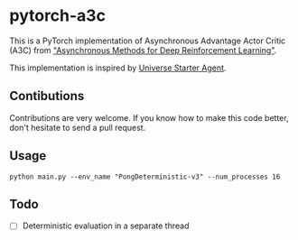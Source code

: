 # pytorch-a3c

This is a PyTorch implementation of Asynchronous Advantage Actor Critic (A3C) from ["Asynchronous Methods for Deep Reinforcement Learning"](https://arxiv.org/pdf/1602.01783v1.pdf).

This implementation is inspired by [Universe Starter Agent](https://github.com/openai/universe-starter-agent).

## Contibutions

Contributions are very welcome. If you know how to make this code better, don't hesitate to send a pull request.

## Usage
```
python main.py --env_name "PongDeterministic-v3" --num_processes 16
```

## Todo

- [ ] Deterministic evaluation in a separate thread
